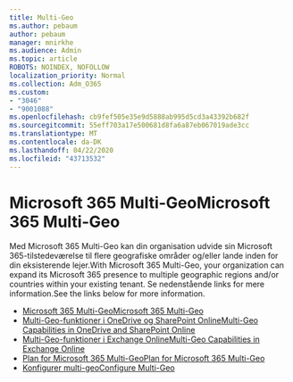 ```yaml
---
title: Multi-Geo
ms.author: pebaum
author: pebaum
manager: mnirkhe
ms.audience: Admin
ms.topic: article
ROBOTS: NOINDEX, NOFOLLOW
localization_priority: Normal
ms.collection: Adm_O365
ms.custom:
- "3046"
- "9001088"
ms.openlocfilehash: cb9fef505e35e9d5888ab995d5cd3a43392b682f
ms.sourcegitcommit: 55eff703a17e500681d8fa6a87eb067019ade3cc
ms.translationtype: MT
ms.contentlocale: da-DK
ms.lasthandoff: 04/22/2020
ms.locfileid: "43713532"
---
```

# <a name="microsoft-365-multi-geo"></a><span data-ttu-id="fe5dc-102">Microsoft 365 Multi-Geo</span><span class="sxs-lookup"><span data-stu-id="fe5dc-102">Microsoft 365 Multi-Geo</span></span>

<span data-ttu-id="fe5dc-103">Med Microsoft 365 Multi-Geo kan din organisation udvide sin Microsoft 365-tilstedeværelse til flere geografiske områder og/eller lande inden for din eksisterende lejer.</span><span class="sxs-lookup"><span data-stu-id="fe5dc-103">With Microsoft 365 Multi-Geo, your organization can expand its Microsoft 365 presence to multiple geographic regions and/or countries within your existing tenant.</span></span> <span data-ttu-id="fe5dc-104">Se nedenstående links for mere information.</span><span class="sxs-lookup"><span data-stu-id="fe5dc-104">See the links below for more information.</span></span>

- [<span data-ttu-id="fe5dc-105">Microsoft 365 Multi-Geo</span><span class="sxs-lookup"><span data-stu-id="fe5dc-105">Microsoft 365 Multi-Geo</span></span>](https://docs.microsoft.com/office365/enterprise/office-365-multi-geo)
- [<span data-ttu-id="fe5dc-106">Multi-Geo-funktioner i OneDrive og SharePoint Online</span><span class="sxs-lookup"><span data-stu-id="fe5dc-106">Multi-Geo Capabilities in OneDrive and SharePoint Online</span></span>](https://docs.microsoft.com/office365/enterprise/multi-geo-capabilities-in-onedrive-and-sharepoint-online-in-office-365)
- [<span data-ttu-id="fe5dc-107">Multi-Geo-funktioner i Exchange Online</span><span class="sxs-lookup"><span data-stu-id="fe5dc-107">Multi-Geo Capabilities in Exchange Online</span></span>](https://docs.microsoft.com/office365/enterprise/multi-geo-capabilities-in-exchange-online)
- [<span data-ttu-id="fe5dc-108">Plan for Microsoft 365 Multi-Geo</span><span class="sxs-lookup"><span data-stu-id="fe5dc-108">Plan for Microsoft 365 Multi-Geo</span></span>](https://docs.microsoft.com/office365/enterprise/plan-for-multi-geo)
- [<span data-ttu-id="fe5dc-109">Konfigurer multi-geo</span><span class="sxs-lookup"><span data-stu-id="fe5dc-109">Configure Multi-Geo</span></span>](https://docs.microsoft.com/office365/enterprise/multi-geo-tenant-configuration)
